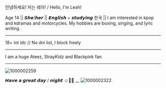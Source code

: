 안녕하세요! 저는 레아! / Hello, I'm Leah!
   
   Age 14 || 𝙎𝙝𝙚/𝙝𝙚𝙧 ||     𝙀𝙣𝙜𝙡𝙞𝙨𝙝 + 𝙨𝙩𝙪𝙙𝙮𝙞𝙣𝙜 한국 || I am interested in kpop and kdramas and motorcycles. My hobbies are boxing, singing, and lyric writing.
   
_________

  18+ int idc // No dni list, I block freely
  
  _________
  
  I am a huge Ateez, StrayKidz and Blackpink fan.

  _________
   
   ![1000002259](https://github.com/user-attachments/assets/27c25b84-ec5e-49f1-9923-2a96b1f115e3)

   
   𝙃𝙖𝙫𝙚 𝙖 𝙜𝙧𝙚𝙖𝙩 𝙙𝙖𝙮 / 𝙣𝙞𝙜𝙝𝙩 ☺️🤙🏼
   __
   ![1000002322](https://github.com/user-attachments/assets/7913280c-8258-4183-8eea-800b56ea150b)
